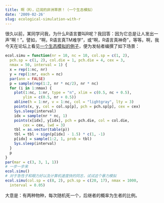 ```yaml
---
title: 啊（R），辽阔的非洲草原！（一个生态模拟）
date: '2009-02-26'
slug: ecological-simulation-with-r
---
```


很久以前，某同学问我，为什么R语言要叫R呢？我回答：因为它总是让人发出一声“啊！”。譬如，“啊，R语言真TM难学”，或“啊，R语言真神奇”，等等。啊，我今天在论坛上看见[一个生态模拟的例子](https://cosx.org/cn/topic/14093)，便为发帖者编撰了如下场景：

```r
ecol.simu = function(nr = 10, nc = 10, col.sp = c(1, 2),
  pch.sp = c(1, 2), col.die = 1, pch.die = 4, cex = 3,
  nmax = 50, interval = 1) {
  x = rep(1:nc, nr)
  y = rep(1:nr, each = nc)
  par(ann = FALSE)
  p = sample(rep(1:2, nr * nc/2), nr * nc)
  for (i in 1:nmax) {
    plot(1:nc, 1:nr, type = "n", xlim = c(0.5, nc + 0.5),
        ylim = c(0.5, nr + 0.5))
    abline(h = 1:nr, v = 1:nc, col = "lightgray", lty = 3)
    points(x, y, col = col.sp[p], pch = pch.sp[p], cex = cex)
    Sys.sleep(interval)
    idx = sample(nr * nc, 1)
    points(x[idx], y[idx], pch = pch.die, col = col.die,
        cex = cex, lwd = 3)
    tbl = as.vector(table(p))
    tbl = tbl + sign(p[idx] - 1.5) * c(1, -1)
    p[idx] = sample(1:2, 1, prob = tbl)
    Sys.sleep(interval)
  }
  p
}
par(mar = c(3, 3, 1, 1))
# 一步一步来
ecol.simu()
# 对于急性子和眼力好以及计算机速度快的同志，试试这个暴力模拟
ecol.simu(col.sp = c(8, 2), pch.sp = c(20, 17), nmax = 1000,
  interval = 0.05)
```

大意是：有两种物种，每次随机死一个，后继者的概率为生者的比例。

